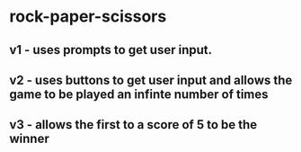 # rock-paper-scissors

## v1 - uses prompts to get user input.

## v2 - uses buttons to get user input and allows the game to be played an infinte number of times

## v3 - allows the first to a score of 5 to be the winner

